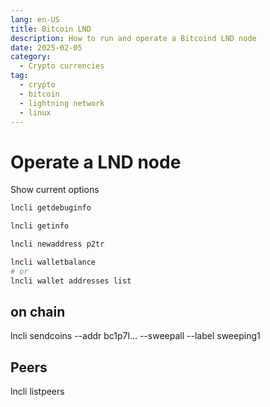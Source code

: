 ```yaml
---
lang: en-US
title: Bitcoin LND
description: How to run and operate a Bitcoind LND node
date: 2025-02-05
category:
  - Crypto currencies
tag:
  - crypto
  - bitcoin
  - lightning network
  - linux
---
```

# Operate a LND node

Show current options

```sh
lncli getdebuginfo
```

```sh
lncli getinfo
```

```sh
lncli newaddress p2tr
```

```sh
lncli walletbalance
# or
lncli wallet addresses list
```

## on chain

lncli sendcoins --addr bc1p7l... --sweepall --label sweeping1

## Peers

lncli listpeers

##